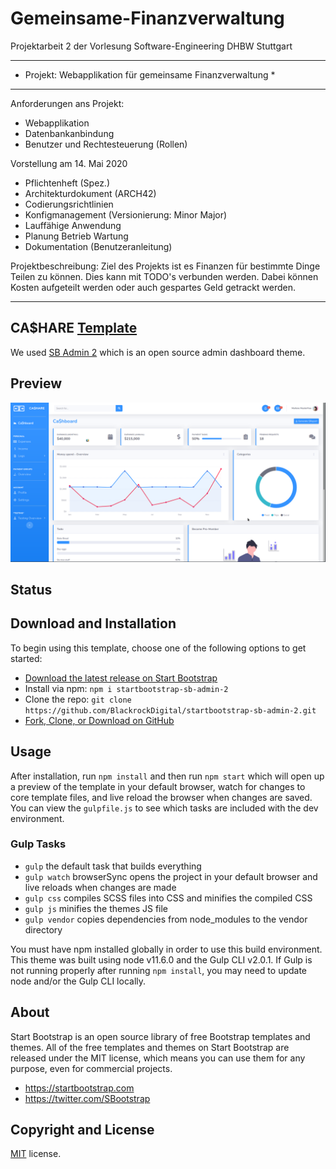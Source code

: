 # Gemeinsame-Finanzverwaltung
Projektarbeit 2 der Vorlesung Software-Engineering DHBW Stuttgart
***********************************************************
* Projekt: Webapplikation für gemeinsame Finanzverwaltung *
***********************************************************

Anforderungen ans Projekt:
- Webapplikation
- Datenbankanbindung
- Benutzer und Rechtesteuerung (Rollen)

Vorstellung am 14. Mai 2020

- Pflichtenheft (Spez.)
- Architekturdokument (ARCH42)
- Codierungsrichtlinien
- Konfigmanagement (Versionierung: Minor Major)
- Lauffähige Anwendung
- Planung Betrieb Wartung
- Dokumentation (Benutzeranleitung)

Projektbeschreibung:
Ziel des Projekts ist es Finanzen für bestimmte Dinge Teilen zu können.
Dies kann mit TODO's verbunden werden. Dabei können Kosten aufgeteilt werden oder auch gespartes Geld getrackt werden.


********************************************************************************

## CA$HARE [Template](https://startbootstrap.com/template-overviews/sb-admin-2/)

We used [SB Admin 2](https://startbootstrap.com/template-overviews/sb-admin-2/) which is an open source admin dashboard theme.

## Preview

![Picture](currentLook.png)

## Status

## Download and Installation

To begin using this template, choose one of the following options to get started:

-   [Download the latest release on Start Bootstrap](https://startbootstrap.com/template-overviews/sb-admin-2/)
-   Install via npm: `npm i startbootstrap-sb-admin-2`
-   Clone the repo: `git clone https://github.com/BlackrockDigital/startbootstrap-sb-admin-2.git`
-   [Fork, Clone, or Download on GitHub](https://github.com/BlackrockDigital/startbootstrap-sb-admin-2)

## Usage

After installation, run `npm install` and then run `npm start` which will open up a preview of the template in your default browser, watch for changes to core template files, and live reload the browser when changes are saved. You can view the `gulpfile.js` to see which tasks are included with the dev environment.

### Gulp Tasks

-   `gulp` the default task that builds everything
-   `gulp watch` browserSync opens the project in your default browser and live reloads when changes are made
-   `gulp css` compiles SCSS files into CSS and minifies the compiled CSS
-   `gulp js` minifies the themes JS file
-   `gulp vendor` copies dependencies from node_modules to the vendor directory

You must have npm installed globally in order to use this build environment. This theme was built using node v11.6.0 and the Gulp CLI v2.0.1. If Gulp is not running properly after running `npm install`, you may need to update node and/or the Gulp CLI locally.

## About

Start Bootstrap is an open source library of free Bootstrap templates and themes. All of the free templates and themes on Start Bootstrap are released under the MIT license, which means you can use them for any purpose, even for commercial projects.

-   <https://startbootstrap.com>
-   <https://twitter.com/SBootstrap>


## Copyright and License

[MIT](https://github.com/BlackrockDigital/startbootstrap-resume/blob/gh-pages/LICENSE) license.
